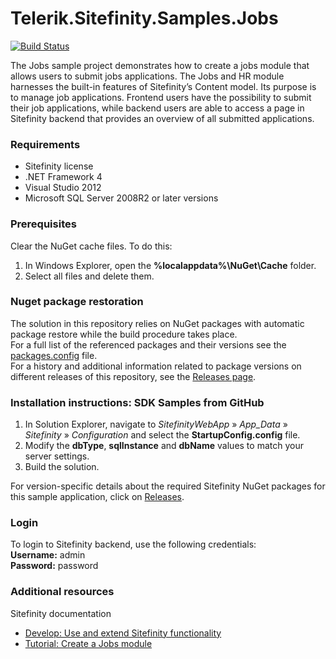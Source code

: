 Telerik.Sitefinity.Samples.Jobs
===============================

[![Build Status](http://sdk-jenkins-ci.cloudapp.net/buildStatus/icon?job=Telerik.Sitefinity.Samples.Jobs.CI)](http://sdk-jenkins-ci.cloudapp.net/job/Telerik.Sitefinity.Samples.Jobs.CI/)

The Jobs sample project demonstrates how to create a jobs module that allows users to submit jobs applications.
The Jobs and HR module harnesses the built-in features of Sitefinity’s Content model. Its purpose is to manage job applications. Frontend users have the possibility to submit their job applications, while backend users are able to access a page in Sitefinity backend that provides an overview of all submitted applications.



### Requirements

* Sitefinity license
* .NET Framework 4
* Visual Studio 2012
* Microsoft SQL Server 2008R2 or later versions


### Prerequisites

Clear the NuGet cache files. To do this:

1. In Windows Explorer, open the **%localappdata%\NuGet\Cache** folder.
2. Select all files and delete them.

### Nuget package restoration
The solution in this repository relies on NuGet packages with automatic package restore while the build procedure takes place.   
For a full list of the referenced packages and their versions see the [packages.config](https://github.com/Sitefinity-SDK/Telerik.Sitefinity.Samples.Jobs/blob/master/SitefinityWebApp/packages.config) file.    
For a history and additional information related to package versions on different releases of this repository, see the [Releases page](https://github.com/Sitefinity-SDK/Telerik.Sitefinity.Samples.Jobs/releases).    


### Installation instructions: SDK Samples from GitHub

1. In Solution Explorer, navigate to _SitefinityWebApp_ » *App_Data* » _Sitefinity_ » _Configuration_ and select the **StartupConfig.config** file.
2. Modify the **dbType**, **sqlInstance** and **dbName** values to match your server settings.
3. Build the solution.


For version-specific details about the required Sitefinity NuGet packages for this sample application, click on [Releases](https://github.com/Sitefinity-SDK/Telerik.Sitefinity.Samples.Jobs/releases).

### Login

To login to Sitefinity backend, use the following credentials:   
**Username:** admin   
**Password:** password


### Additional resources
Sitefinity documentation  
* [Develop: Use and extend Sitefinity functionality](http://docs.sitefinity.com/develop-create-and-manage-website-content)
* [Tutorial: Create a Jobs module](http://docs.sitefinity.com/tutorial-create-a-jobs-module)